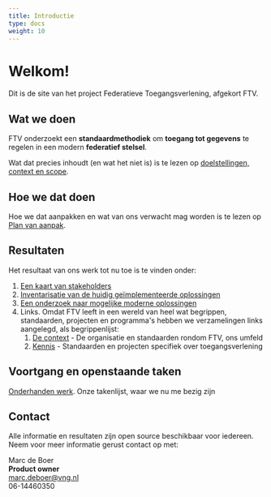 ```yaml
---
title: Introductie
type: docs
weight: 10
---
```


# Welkom!

Dit is de site van het project Federatieve Toegangsverlening, afgekort FTV.

## Wat we doen
FTV onderzoekt een **standaardmethodiek** om **toegang tot gegevens** te regelen in een modern **federatief stelsel**.

Wat dat precies inhoudt (en wat het niet is) is te lezen op [doelstellingen, context en scope](../2.doelstellingen).

## Hoe we dat doen
Hoe we dat aanpakken en wat van ons verwacht mag worden is te lezen op [Plan van aanpak](../3.aanpak).

## Resultaten

Het resultaat van ons werk tot nu toe is te vinden onder:
1.	[Een kaart van stakeholders](../4.resultaten/1.stakeholders)
2.	[Inventarisatie van de huidig ge&iuml;mplementeerde oplossingen](../4.resultaten/2.huidige_oplossingen)
3.	[Een onderzoek naar mogelijke moderne oplossingen](../4.resultaten/3.moderne_oplossingsrichtingen)
4. Links. Omdat FTV leeft in een wereld van heel wat begrippen, standaarden, projecten en programma's hebben we verzamelingen
links aangelegd, als begrippenlijst:
    1. [De context](../4.resultaten/4.links/context) - De organisatie en standaarden rondom FTV, ons umfeld
    2. [Kennis](../4.resultaten/4.links/pbac) - Standaarden en projecten specifiek over toegangsverlening

## Voortgang en openstaande taken

[Onderhanden werk](../6.onderhanden_werk/_index). Onze takenlijst, waar we nu me bezig zijn

## Contact

Alle informatie en resultaten zijn open source beschikbaar voor iedereen.
Neem voor meer informatie gerust contact op met:

Marc de Boer  
**Product owner**  
[marc.deboer@vng.nl](mailto:marc.deboer@vng.nl)  
06-14460350
